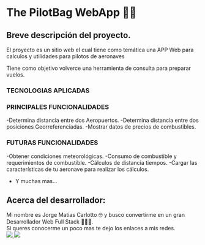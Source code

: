 #  The PilotBag WebApp 👨‍✈️

## Breve descripción del proyecto. 

<p>El proyecto es un sitio web el cual tiene como temática una APP Web para calculos y utilidades
para pilotos de aeronaves</p>
<p>Tiene como objetivo volverce una herramienta de consulta para preparar vuelos.</p>


### TECNOLOGIAS APLICADAS
<p>

</p>

### PRINCIPALES FUNCIONALIDADES

-Determina distancia entre dos Aeropuertos.
-Determina distancia entre dos posiciones Georreferenciadas.
-Mostrar datos de precios de combustibles.  

### FUTURAS FUNCIONALIDADES

-Obtener condiciones meteorológicas.
-Consumo de combustible y requerimientos de combustible.
-Cálculos de distancia tiempos.
-Cargar las características de tu aeronave para realizar los cálculos. 
- Y muchas mas...




## Acerca del desarrollador:

Mi nombre es Jorge Matias Carlotto 🤓 y busco convertirme en un gran Desarrollador Web Full Stack 👨‍💻🚀.
<br>
Si queres conocerme un poco mas te dejo los enlaces a mis redes.
<br>
<a href="https://www.linkedin.com/in/jorge-matias-carlotto-68aa36212/" target="_blank"> <img src="https://img.shields.io/badge/LinkedIn-0077B5?style=for-the-badge&amp;logo=linkedin&amp;logoColor=white" style="max-width: 100%;"> </a>
<a href="mailto:jorgemcarlotto@gmail.com" target="_blank"> <img src="https://img.shields.io/badge/Gmail-D14836?style=for-the-badge&logo=gmail&logoColor=white" style="max-width: 100%;"> </a>